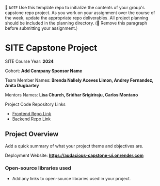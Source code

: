 📝 `NOTE` Use this template repo to initialize the contents of your group's capstone repo project. As you work on your assignment over the course of the week, update the appropriate repo deliverables. All project planning should be included in the planning directory. (🚫 Remove this paragraph before submitting your assignment.)

# SITE Capstone Project

SITE Course Year: **2024**

Cohort: **Add Company Sponsor Name**

Team Member Names: **Brenda Nallely Aceves Limon, Andrey Fernandez, Anita Dugbartey**

Mentors Names: **Lisa Church, Sridhar Srigiriraju, Carlos Montano**

Project Code Repository Links

* [Frontend Repo Link]()
* [Backend Repo Link]()

## Project Overview

Add a quick summary of what your project theme and objectives are. 

Deployment Website: **https://audacious-capstone-ui.onrender.com**

### Open-source libraries used

- Add any links to open-source libraries used in your project.
